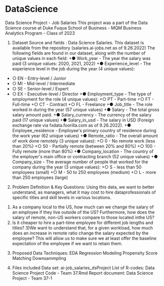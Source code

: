 # DataScience
Data Science Project - Job Salaries
This project was a part of the Data Science course at Duke Fuqua School of Business - MQM Business Analytics Program - Class of 2023

1. Dataset Source and fields :
Data Science Salaries. This dataset is available from the repository (salaries.ai-jobs.net as of 9.26.2022)
The following fields are found in our dataset, along with the number of unique values in each field:
+● Work_year - The year the salary was paid (3 unique values: 2020, 2021, 2022)
+● Experience_level - The experience level in the job during the year (4 unique values):
  + ○ EN - Entry-level / Junior
  + ○ MI - Mid-level / Intermediate
  + ○ SE - Senior-level / Expert
  + ○ EX - Executive-level / Director
+● Employment_type - The type of employment for the role (4 unique values):
  +○ PT - Part-time
  +○ FT - Full-time
  +○ CT - Contract
  +○ FL - Freelance
+● Job_title - The role worked in during the year (57 unique values)
+● Salary - The total gross salary amount paid.
+● Salary_currency - The currency of the salary paid (17 unique values)
+● Salary_in_usd - The salary in USD (Foreign exchange rate via fxdata.foorilla.com as of 9.26.2022).
+● Employee_residence - Employee's primary country of residence during the work year (62 unique
values)
+● Remote_ratio - The overall amount of work done remotely (3 unique values):
  +○ 0 - No remote work (less than 20%)
  +○ 50 - Partially remote (between 20% and 80%)
  +○ 100 - Fully remote (more than 80%)
+● Company_location - The country of the employer's main office or contracting branch (52 unique
values)
+● Company_size - The average number of people that worked for the company during the year (3
unique values):
  +○ S - less than 50 employees (small)
  +○ M - 50 to 250 employees (medium)
  +○ L - more than 250 employees (large)

2. Problem Definition & Key Questions:
Using this data, we want to better understand, as managers, what it may cost to hire dataprofessionals of specific titles and skill levels in various locations. 
  1) As a company local to the US, how much can we change the salary of an employee if they live outside of the US? 
  Furthermore, how does the salary of remote, non-US workers compare to those located inthe US?
  2) Is it cheaper to hire a part-time employee for different job lengths and titles?
  3)We want to understand that, for a given workload, how much does an increase in remote ratio change the salary expected by the employee? 
  This will allow us to make sure we at least offer the baseline
expectation of the employee if we want to retain them.

3. Proposed Data Techniques:
EDA
Regression Modeling
Propensity Score Matching
Downsammpling

4. Files included
Data set: ai-job_salaries_dsProject
List of R-codes: Data Science Project Code - Team 37.Rmd
Report document: Data Science Project - Team 37-1
